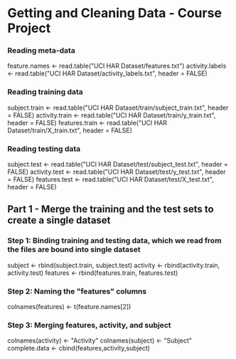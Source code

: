 # Getting and Cleaning Data - Course Project

### Reading meta-data

feature.names <- read.table("UCI HAR Dataset/features.txt")
activity.labels <- read.table("UCI HAR Dataset/activity_labels.txt", header = FALSE)

### Reading training data

subject.train <- read.table("UCI HAR Dataset/train/subject_train.txt", header = FALSE)
activity.train <- read.table("UCI HAR Dataset/train/y_train.txt", header = FALSE)
features.train <- read.table("UCI HAR Dataset/train/X_train.txt", header = FALSE)

### Reading testing data

subject.test <- read.table("UCI HAR Dataset/test/subject_test.txt", header = FALSE)
activity.test <- read.table("UCI HAR Dataset/test/y_test.txt", header = FALSE)
features.test <- read.table("UCI HAR Dataset/test/X_test.txt", header = FALSE)

## Part 1 - Merge the training and the test sets to create a single dataset

### Step 1: Binding training and testing data, which we read from the files are bound into single dataset
subject <- rbind(subject.train, subject.test)
activity <- rbind(activity.train, activity.test)
features <- rbind(features.train, features.test)

### Step 2: Naming the "features" columns
colnames(features) <- t(feature.names[2])

### Step 3: Merging features, activity, and subject
colnames(activity) <- "Activity"
colnames(subject) <- "Subject"
complete.data <- cbind(features,activity,subject)